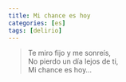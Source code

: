 ```yaml
---
title: Mi chance es hoy
categories: [es]
tags: [delirio]
---
```

> Te miro fijo y me sonreís,  
> No pierdo un día lejos de ti,  
> Mi chance es hoy&#8230;